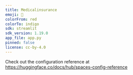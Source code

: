 ```yaml
---
title: Medicalinsurance
emoji: 🏃
colorFrom: red
colorTo: indigo
sdk: streamlit
sdk_version: 1.19.0
app_file: app.py
pinned: false
license: cc-by-4.0
---
```


Check out the configuration reference at https://huggingface.co/docs/hub/spaces-config-reference
